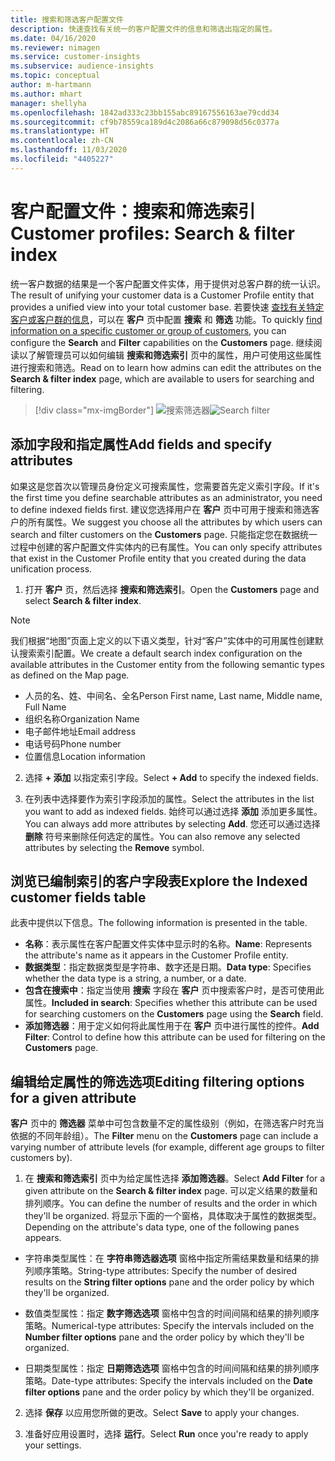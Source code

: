 ```yaml
---
title: 搜索和筛选客户配置文件
description: 快速查找有关统一的客户配置文件的信息和筛选出指定的属性。
ms.date: 04/16/2020
ms.reviewer: nimagen
ms.service: customer-insights
ms.subservice: audience-insights
ms.topic: conceptual
author: m-hartmann
ms.author: mhart
manager: shellyha
ms.openlocfilehash: 1842ad333c23bb155abc89167556163ae79cdd34
ms.sourcegitcommit: cf9b78559ca189d4c2086a66c879098d56c0377a
ms.translationtype: HT
ms.contentlocale: zh-CN
ms.lasthandoff: 11/03/2020
ms.locfileid: "4405227"
---
```

# <a name="customer-profiles-search--filter-index"></a><span data-ttu-id="5da26-103">客户配置文件：搜索和筛选索引</span><span class="sxs-lookup"><span data-stu-id="5da26-103">Customer profiles: Search & filter index</span></span>

<span data-ttu-id="5da26-104">统一客户数据的结果是一个客户配置文件实体，用于提供对总客户群的统一认识。</span><span class="sxs-lookup"><span data-stu-id="5da26-104">The result of unifying your customer data is a Customer Profile entity that provides a unified view into your total customer base.</span></span> <span data-ttu-id="5da26-105">若要快速 [查找有关特定客户或客户群的信息](customer-profiles.md)，可以在 **客户** 页中配置 **搜索** 和 **筛选** 功能。</span><span class="sxs-lookup"><span data-stu-id="5da26-105">To quickly [find information on a specific customer or group of customers](customer-profiles.md), you can configure the **Search** and **Filter** capabilities on the **Customers** page.</span></span> <span data-ttu-id="5da26-106">继续阅读以了解管理员可以如何编辑 **搜索和筛选索引** 页中的属性，用户可使用这些属性进行搜索和筛选。</span><span class="sxs-lookup"><span data-stu-id="5da26-106">Read on to learn how admins can edit the attributes on the **Search & filter index** page, which are available to users for searching and filtering.</span></span>

> [!div class="mx-imgBorder"]
> <span data-ttu-id="5da26-107">![搜索筛选器](media/search-filter.png "搜索筛选器")</span><span class="sxs-lookup"><span data-stu-id="5da26-107">![Search filter](media/search-filter.png "Search filter")</span></span>

## <a name="add-fields-and-specify-attributes"></a><span data-ttu-id="5da26-108">添加字段和指定属性</span><span class="sxs-lookup"><span data-stu-id="5da26-108">Add fields and specify attributes</span></span>

<span data-ttu-id="5da26-109">如果这是您首次以管理员身份定义可搜索属性，您需要首先定义索引字段。</span><span class="sxs-lookup"><span data-stu-id="5da26-109">If it's the first time you define searchable attributes as an administrator, you need to define indexed fields first.</span></span> <span data-ttu-id="5da26-110">建议您选择用户在 **客户** 页中可用于搜索和筛选客户的所有属性。</span><span class="sxs-lookup"><span data-stu-id="5da26-110">We suggest you choose all the attributes by which users can search and filter customers on the **Customers** page.</span></span> <span data-ttu-id="5da26-111">只能指定您在数据统一过程中创建的客户配置文件实体内的已有属性。</span><span class="sxs-lookup"><span data-stu-id="5da26-111">You can only specify attributes that exist in the Customer Profile entity that you created during the data unification process.</span></span>

1. <span data-ttu-id="5da26-112">打开 **客户** 页，然后选择 **搜索和筛选索引**。</span><span class="sxs-lookup"><span data-stu-id="5da26-112">Open the **Customers** page and select **Search & filter index**.</span></span>

> [!NOTE]
> <span data-ttu-id="5da26-113">我们根据“地图”页面上定义的以下语义类型，针对“客户”实体中的可用属性创建默认搜索索引配置。</span><span class="sxs-lookup"><span data-stu-id="5da26-113">We create a default search index configuration on the available attributes in the Customer entity from the following semantic types as defined on the Map page.</span></span>
> - <span data-ttu-id="5da26-114">人员的名、姓、中间名、全名</span><span class="sxs-lookup"><span data-stu-id="5da26-114">Person First name, Last name, Middle name, Full Name</span></span>
> - <span data-ttu-id="5da26-115">组织名称</span><span class="sxs-lookup"><span data-stu-id="5da26-115">Organization Name</span></span>
> - <span data-ttu-id="5da26-116">电子邮件地址</span><span class="sxs-lookup"><span data-stu-id="5da26-116">Email address</span></span>
> - <span data-ttu-id="5da26-117">电话号码</span><span class="sxs-lookup"><span data-stu-id="5da26-117">Phone number</span></span>
> - <span data-ttu-id="5da26-118">位置信息</span><span class="sxs-lookup"><span data-stu-id="5da26-118">Location information</span></span>

2. <span data-ttu-id="5da26-119">选择 **+ 添加** 以指定索引字段。</span><span class="sxs-lookup"><span data-stu-id="5da26-119">Select **+ Add** to specify the indexed fields.</span></span>

3. <span data-ttu-id="5da26-120">在列表中选择要作为索引字段添加的属性。</span><span class="sxs-lookup"><span data-stu-id="5da26-120">Select the attributes in the list you want to add as indexed fields.</span></span> <span data-ttu-id="5da26-121">始终可以通过选择 **添加** 添加更多属性。</span><span class="sxs-lookup"><span data-stu-id="5da26-121">You can always add more attributes by selecting **Add**.</span></span> <span data-ttu-id="5da26-122">您还可以通过选择 **删除** 符号来删除任何选定的属性。</span><span class="sxs-lookup"><span data-stu-id="5da26-122">You can also remove any selected attributes by selecting the **Remove** symbol.</span></span>

## <a name="explore-the-indexed-customer-fields-table"></a><span data-ttu-id="5da26-123">浏览已编制索引的客户字段表</span><span class="sxs-lookup"><span data-stu-id="5da26-123">Explore the Indexed customer fields table</span></span>

<span data-ttu-id="5da26-124">此表中提供以下信息。</span><span class="sxs-lookup"><span data-stu-id="5da26-124">The following information is presented in the table.</span></span>

- <span data-ttu-id="5da26-125">**名称**：表示属性在客户配置文件实体中显示时的名称。</span><span class="sxs-lookup"><span data-stu-id="5da26-125">**Name**: Represents the attribute's name as it appears in the Customer Profile entity.</span></span>
- <span data-ttu-id="5da26-126">**数据类型**：指定数据类型是字符串、数字还是日期。</span><span class="sxs-lookup"><span data-stu-id="5da26-126">**Data type**: Specifies whether the data type is a string, a number, or a date.</span></span>
- <span data-ttu-id="5da26-127">**包含在搜索中**：指定当使用 **搜索** 字段在 **客户** 页中搜索客户时，是否可使用此属性。</span><span class="sxs-lookup"><span data-stu-id="5da26-127">**Included in search**: Specifies whether this attribute can be used for searching customers on the **Customers** page using the **Search** field.</span></span>
- <span data-ttu-id="5da26-128">**添加筛选器**：用于定义如何将此属性用于在 **客户** 页中进行属性的控件。</span><span class="sxs-lookup"><span data-stu-id="5da26-128">**Add Filter**: Control to define how this attribute can be used for filtering on the **Customers** page.</span></span>

## <a name="editing-filtering-options-for-a-given-attribute"></a><span data-ttu-id="5da26-129">编辑给定属性的筛选选项</span><span class="sxs-lookup"><span data-stu-id="5da26-129">Editing filtering options for a given attribute</span></span>

<span data-ttu-id="5da26-130">**客户** 页中的 **筛选器** 菜单中可包含数量不定的属性级别（例如，在筛选客户时充当依据的不同年龄组）。</span><span class="sxs-lookup"><span data-stu-id="5da26-130">The **Filter** menu on the **Customers** page can include a varying number of attribute levels (for example, different age groups to filter customers by).</span></span>

1. <span data-ttu-id="5da26-131">在 **搜索和筛选索引** 页中为给定属性选择 **添加筛选器**。</span><span class="sxs-lookup"><span data-stu-id="5da26-131">Select **Add Filter** for a given attribute on the **Search & filter index** page.</span></span> <span data-ttu-id="5da26-132">可以定义结果的数量和排列顺序。</span><span class="sxs-lookup"><span data-stu-id="5da26-132">You can define the number of results and the order in which they'll be organized.</span></span> <span data-ttu-id="5da26-133">将显示下面的一个窗格，具体取决于属性的数据类型。</span><span class="sxs-lookup"><span data-stu-id="5da26-133">Depending on the attribute's data type, one of the following panes appears.</span></span>

- <span data-ttu-id="5da26-134">字符串类型属性：在 **字符串筛选器选项** 窗格中指定所需结果数量和结果的排列顺序策略。</span><span class="sxs-lookup"><span data-stu-id="5da26-134">String-type attributes: Specify the number of desired results on the **String filter options** pane and the order policy by which they'll be organized.</span></span>

- <span data-ttu-id="5da26-135">数值类型属性：指定 **数字筛选选项** 窗格中包含的时间间隔和结果的排列顺序策略。</span><span class="sxs-lookup"><span data-stu-id="5da26-135">Numerical-type attributes: Specify the intervals included on the **Number filter options** pane and the order policy by which they'll be organized.</span></span>

- <span data-ttu-id="5da26-136">日期类型属性：指定 **日期筛选选项** 窗格中包含的时间间隔和结果的排列顺序策略。</span><span class="sxs-lookup"><span data-stu-id="5da26-136">Date-type attributes:  Specify the intervals included on the **Date filter options** pane and the order policy by which they'll be organized.</span></span>

2. <span data-ttu-id="5da26-137">选择 **保存** 以应用您所做的更改。</span><span class="sxs-lookup"><span data-stu-id="5da26-137">Select **Save** to apply your changes.</span></span>

3. <span data-ttu-id="5da26-138">准备好应用设置时，选择 **运行**。</span><span class="sxs-lookup"><span data-stu-id="5da26-138">Select **Run** once you're ready to apply your settings.</span></span>
